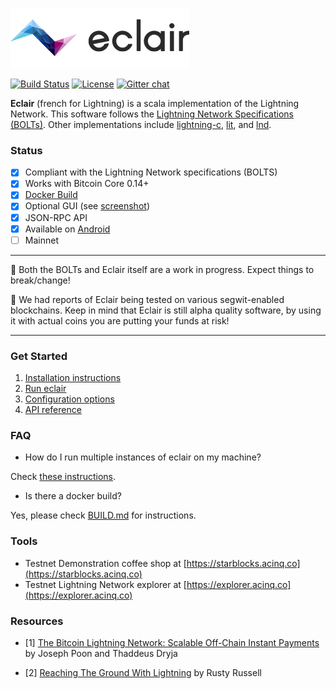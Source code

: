 ![Eclair Logo](.readme/logo.png)

[![Build Status](https://travis-ci.org/ACINQ/eclair.svg?branch=master)](https://travis-ci.org/ACINQ/eclair)
[![License](https://img.shields.io/badge/license-Apache%202.0-blue.svg)](LICENSE)
[![Gitter chat](https://img.shields.io/badge/chat-on%20gitter-rose.svg)](https://gitter.im/ACINQ/eclair)

**Eclair** (french for Lightning) is a scala implementation of the Lightning Network. This software follows the [Lightning Network Specifications (BOLTs)](https://github.com/lightningnetwork/lightning-rfc). Other implementations include [lightning-c], [lit], and [lnd].

### Status

- [X] Compliant with the Lightning Network specifications (BOLTS)
- [X] Works with Bitcoin Core 0.14+
- [X] [Docker Build](https://github.com/ACINQ/eclair/blob/master/BUILD.md#docker)
- [X] Optional GUI (see [screenshot](.readme/screen-1.png))
- [X] JSON-RPC API
- [X] Available on [Android](https://play.google.com/store/apps/details?id=fr.acinq.eclair.wallet)
- [ ] Mainnet
 
 ---
 
 :construction: Both the BOLTs and Eclair itself are a work in progress. Expect things to break/change!
  
 :rotating_light: We had reports of Eclair being tested on various segwit-enabled blockchains. Keep in mind that Eclair is still alpha quality software, by using it with actual coins you are putting your funds at risk!

---

### Get Started

1. [Installation instructions]()
2. [Run eclair]()
3. [Configuration options]()
4. [API reference]()

### FAQ

* How do I run multiple instances of eclair on my machine?

Check [these instructions](https://github.com/ACINQ/eclair/wiki/Run#run-several-instances-of-eclair-on-the-same-host).

* Is there a docker build?

Yes, please check [BUILD.md](https://github.com/ACINQ/eclair/blob/master/BUILD.md#docker) for instructions.

### Tools

* Testnet Demonstration coffee shop at [https://starblocks.acinq.co](https://starblocks.acinq.co)
* Testnet Lightning Network explorer at [https://explorer.acinq.co](https://explorer.acinq.co)

### Resources

- [1]  [The Bitcoin Lightning Network: Scalable Off-Chain Instant Payments](https://lightning.network/lightning-network-paper.pdf) by Joseph Poon and Thaddeus Dryja

- [2]  [Reaching The Ground With Lightning](https://github.com/ElementsProject/lightning/raw/master/doc/deployable-lightning.pdf) by Rusty Russell

[Amiko-Pay]: https://github.com/cornwarecjp/amiko-pay
[lightning-c]: https://github.com/ElementsProject/lightning
[lnd]: https://github.com/LightningNetwork/lnd
[lit]: https://github.com/mit-dci/lit
[Thunder]: https://github.com/blockchain/thunder

